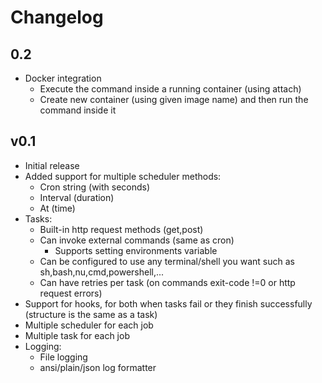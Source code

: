 # Changelog

## 0.2

* Docker integration
  * Execute the command inside a running container (using attach)
  * Create new container (using given image name) and then run the command inside it

## v0.1

* Initial release
* Added support for multiple scheduler methods:
  * Cron string (with seconds)
  * Interval (duration)
  * At (time)
* Tasks:
  * Built-in http request methods (get,post)
  * Can invoke external commands (same as cron)
    * Supports setting environments variable
  * Can be configured to use any terminal/shell you want such as sh,bash,nu,cmd,powershell,...
  * Can have retries per task (on commands exit-code !=0 or http request errors)
* Support for hooks, for both when tasks fail or they finish successfully (structure is the same as a task)
* Multiple scheduler for each job
* Multiple task for each job
* Logging:
  * File logging
  * ansi/plain/json log formatter
